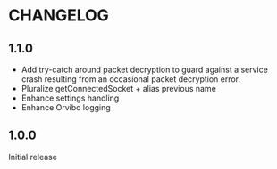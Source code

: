 # CHANGELOG

## 1.1.0

* Add try-catch around packet decryption to guard against a service crash resulting from an occasional packet decryption error.
* Pluralize getConnectedSocket + alias previous name
* Enhance settings handling
* Enhance Orvibo logging

## 1.0.0

Initial release
